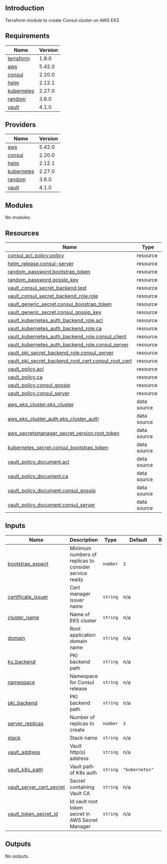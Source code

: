 ## Introduction
Terraform module to create Consul cluster on AWS EKS

<!-- BEGIN_TF_DOCS -->
## Requirements

| Name | Version |
|------|---------|
| <a name="requirement_terraform"></a> [terraform](#requirement\_terraform) | 1.8.0 |
| <a name="requirement_aws"></a> [aws](#requirement\_aws) | 5.42.0 |
| <a name="requirement_consul"></a> [consul](#requirement\_consul) | 2.20.0 |
| <a name="requirement_helm"></a> [helm](#requirement\_helm) | 2.12.1 |
| <a name="requirement_kubernetes"></a> [kubernetes](#requirement\_kubernetes) | 2.27.0 |
| <a name="requirement_random"></a> [random](#requirement\_random) | 3.6.0 |
| <a name="requirement_vault"></a> [vault](#requirement\_vault) | 4.1.0 |

## Providers

| Name | Version |
|------|---------|
| <a name="provider_aws"></a> [aws](#provider\_aws) | 5.42.0 |
| <a name="provider_consul"></a> [consul](#provider\_consul) | 2.20.0 |
| <a name="provider_helm"></a> [helm](#provider\_helm) | 2.12.1 |
| <a name="provider_kubernetes"></a> [kubernetes](#provider\_kubernetes) | 2.27.0 |
| <a name="provider_random"></a> [random](#provider\_random) | 3.6.0 |
| <a name="provider_vault"></a> [vault](#provider\_vault) | 4.1.0 |

## Modules

No modules.

## Resources

| Name | Type |
|------|------|
| [consul_acl_policy.policy](https://registry.terraform.io/providers/hashicorp/consul/2.20.0/docs/resources/acl_policy) | resource |
| [helm_release.consul-server](https://registry.terraform.io/providers/hashicorp/helm/2.12.1/docs/resources/release) | resource |
| [random_password.bootstrap_token](https://registry.terraform.io/providers/hashicorp/random/3.6.0/docs/resources/password) | resource |
| [random_password.gossip_key](https://registry.terraform.io/providers/hashicorp/random/3.6.0/docs/resources/password) | resource |
| [vault_consul_secret_backend.test](https://registry.terraform.io/providers/hashicorp/vault/4.1.0/docs/resources/consul_secret_backend) | resource |
| [vault_consul_secret_backend_role.role](https://registry.terraform.io/providers/hashicorp/vault/4.1.0/docs/resources/consul_secret_backend_role) | resource |
| [vault_generic_secret.consul_boostrap_token](https://registry.terraform.io/providers/hashicorp/vault/4.1.0/docs/resources/generic_secret) | resource |
| [vault_generic_secret.consul_gossip_key](https://registry.terraform.io/providers/hashicorp/vault/4.1.0/docs/resources/generic_secret) | resource |
| [vault_kubernetes_auth_backend_role.acl](https://registry.terraform.io/providers/hashicorp/vault/4.1.0/docs/resources/kubernetes_auth_backend_role) | resource |
| [vault_kubernetes_auth_backend_role.ca](https://registry.terraform.io/providers/hashicorp/vault/4.1.0/docs/resources/kubernetes_auth_backend_role) | resource |
| [vault_kubernetes_auth_backend_role.consul_client](https://registry.terraform.io/providers/hashicorp/vault/4.1.0/docs/resources/kubernetes_auth_backend_role) | resource |
| [vault_kubernetes_auth_backend_role.consul_server](https://registry.terraform.io/providers/hashicorp/vault/4.1.0/docs/resources/kubernetes_auth_backend_role) | resource |
| [vault_pki_secret_backend_role.consul_server](https://registry.terraform.io/providers/hashicorp/vault/4.1.0/docs/resources/pki_secret_backend_role) | resource |
| [vault_pki_secret_backend_root_cert.consul_root_cert](https://registry.terraform.io/providers/hashicorp/vault/4.1.0/docs/resources/pki_secret_backend_root_cert) | resource |
| [vault_policy.acl](https://registry.terraform.io/providers/hashicorp/vault/4.1.0/docs/resources/policy) | resource |
| [vault_policy.ca](https://registry.terraform.io/providers/hashicorp/vault/4.1.0/docs/resources/policy) | resource |
| [vault_policy.consul_gossip](https://registry.terraform.io/providers/hashicorp/vault/4.1.0/docs/resources/policy) | resource |
| [vault_policy.consul_server](https://registry.terraform.io/providers/hashicorp/vault/4.1.0/docs/resources/policy) | resource |
| [aws_eks_cluster.eks_cluster](https://registry.terraform.io/providers/hashicorp/aws/5.42.0/docs/data-sources/eks_cluster) | data source |
| [aws_eks_cluster_auth.eks_cluster_auth](https://registry.terraform.io/providers/hashicorp/aws/5.42.0/docs/data-sources/eks_cluster_auth) | data source |
| [aws_secretsmanager_secret_version.root_token](https://registry.terraform.io/providers/hashicorp/aws/5.42.0/docs/data-sources/secretsmanager_secret_version) | data source |
| [kubernetes_secret.consul_bootstrap_token](https://registry.terraform.io/providers/hashicorp/kubernetes/2.27.0/docs/data-sources/secret) | data source |
| [vault_policy_document.acl](https://registry.terraform.io/providers/hashicorp/vault/4.1.0/docs/data-sources/policy_document) | data source |
| [vault_policy_document.ca](https://registry.terraform.io/providers/hashicorp/vault/4.1.0/docs/data-sources/policy_document) | data source |
| [vault_policy_document.consul_gossip](https://registry.terraform.io/providers/hashicorp/vault/4.1.0/docs/data-sources/policy_document) | data source |
| [vault_policy_document.consul_server](https://registry.terraform.io/providers/hashicorp/vault/4.1.0/docs/data-sources/policy_document) | data source |

## Inputs

| Name | Description | Type | Default | Required |
|------|-------------|------|---------|:--------:|
| <a name="input_bootstrap_expect"></a> [bootstrap\_expect](#input\_bootstrap\_expect) | Minimum numbers of replicas to consider service ready | `number` | `3` | no |
| <a name="input_certificate_issuer"></a> [certificate\_issuer](#input\_certificate\_issuer) | Cert manager issuer name | `string` | n/a | yes |
| <a name="input_cluster_name"></a> [cluster\_name](#input\_cluster\_name) | Name of EKS cluster | `string` | n/a | yes |
| <a name="input_domain"></a> [domain](#input\_domain) | Root application domain name | `string` | n/a | yes |
| <a name="input_kv_backend"></a> [kv\_backend](#input\_kv\_backend) | PKI backend path | `string` | n/a | yes |
| <a name="input_namespace"></a> [namespace](#input\_namespace) | Namespace for Consul release | `string` | n/a | yes |
| <a name="input_pki_backend"></a> [pki\_backend](#input\_pki\_backend) | PKI backend path | `string` | n/a | yes |
| <a name="input_server_replicas"></a> [server\_replicas](#input\_server\_replicas) | Number of replicas to create | `number` | `3` | no |
| <a name="input_stack"></a> [stack](#input\_stack) | Stack name | `string` | n/a | yes |
| <a name="input_vault_address"></a> [vault\_address](#input\_vault\_address) | Vault http(s) address | `string` | n/a | yes |
| <a name="input_vault_k8s_path"></a> [vault\_k8s\_path](#input\_vault\_k8s\_path) | Vault path of K8s auth | `string` | `"kubernetes"` | no |
| <a name="input_vault_server_cert_secret"></a> [vault\_server\_cert\_secret](#input\_vault\_server\_cert\_secret) | Secret containing Vault CA | `string` | n/a | yes |
| <a name="input_vault_token_secret_id"></a> [vault\_token\_secret\_id](#input\_vault\_token\_secret\_id) | Id vault root token secret in AWS Secret Manager | `string` | n/a | yes |

## Outputs

No outputs.
<!-- END_TF_DOCS -->
